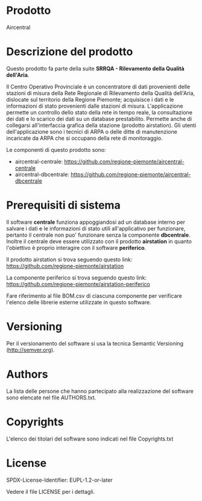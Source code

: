 # Prodotto
Aircentral
# Descrizione del prodotto
Questo prodotto fa parte della suite **SRRQA - Rilevamento della Qualità dell'Aria**.

Il Centro Operativo Provinciale è un concentratore di dati provenienti delle stazioni di misura della Rete Regionale di Rilevamento della Qualità dell'Aria, dislocate sul territorio della Regione Piemonte; acquisisce i dati e le informazioni di stato provenienti dalle stazioni di misura.  L'applicazione permette un controllo dello stato della rete in tempo reale, la consultazione dei dati e lo scarico dei dati su un database prestabilito. Permette anche di collegarsi all'interfaccia grafica della stazione (prodotto airstation).
Gli utenti dell'applicazione sono i tecnici di ARPA o delle ditte di manutenzione incaricate da ARPA  che si occupano della rete di monitoraggio.

Le componenti di questo prodotto sono:
* aircentral-centrale: <https://github.com/regione-piemonte/aircentral-centrale>
* aircentral-dbcentrale: <https://github.com/regione-piemonte/aircentral-dbcentrale>

# Prerequisiti di sistema
Il software **centrale** funziona appoggiandosi ad un database interno per salvare i dati e le informazioni di stato utili all'applicativo per funzionare, pertanto il centrale non puo' funzionare senza la componente **dbcentrale**.
Inoltre il centrale deve essere utilizzato con il prodotto **airstation** in quanto l'obiettivo è proprio interagire con il software **periferico**.

Il prodotto airstation si trova seguendo questo link: <https://github.com/regione-piemonte/airstation>

La componente periferico si trova seguendo questo link: <https://github.com/regione-piemonte/airstation-periferico>

Fare riferimento al file BOM.csv di ciascuna componente per verificare l'elenco delle librerie esterne utilizzate in questo software.

# Versioning
Per il versionamento del software si usa la tecnica Semantic Versioning (http://semver.org).

# Authors
La lista delle persone che hanno partecipato alla realizzazione del software sono  elencate nel file AUTHORS.txt.

# Copyrights
L'elenco dei titolari del software sono indicati nel file Copyrights.txt

# License 
SPDX-License-Identifier: EUPL-1.2-or-later

Vedere il file LICENSE per i dettagli.